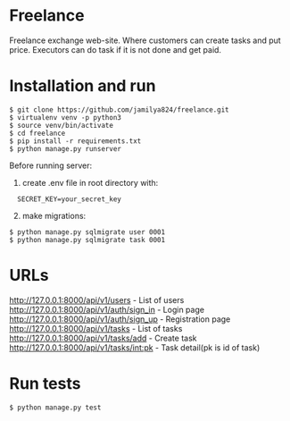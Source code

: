 # Freelance
Freelance exchange web-site. Where customers can create tasks and put price. Executors can do task if it is not done and get paid.

# Installation and run
```
$ git clone https://github.com/jamilya824/freelance.git
$ virtualenv venv -p python3
$ source venv/bin/activate
$ cd freelance
$ pip install -r requirements.txt
$ python manage.py runserver
```
Before running server:
1) create .env file in root directory with:
```
  SECRET_KEY=your_secret_key
```
2) make migrations:
```
$ python manage.py sqlmigrate user 0001
$ python manage.py sqlmigrate task 0001
```

# URLs
http://127.0.0.1:8000/api/v1/users - List of users  
http://127.0.0.1:8000/api/v1/auth/sign_in - Login page  
http://127.0.0.1:8000/api/v1/auth/sign_up - Registration page  
http://127.0.0.1:8000/api/v1/tasks - List of tasks  
http://127.0.0.1:8000/api/v1/tasks/add - Create task  
http://127.0.0.1:8000/api/v1/tasks/<int:pk> - Task detail(pk is id of task)  

# Run tests
```
$ python manage.py test
```
